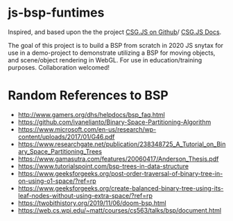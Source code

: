 # js-bsp-funtimes
Inspired, and based upon the the project [CSG.JS on Github](https://github.com/evanw/csg.js)/ [CSG.JS Docs](http://evanw.github.io/csg.js/docs/).

The goal of this project is to build a BSP from scratch in 2020 JS snytax for use in a demo-project to demonstrate utilizing a BSP for moving objects, and scene/object rendering in WebGL. For use in education/training purposes. Collaboration welcomed! 

# Random References to BSP
* http://www.gamers.org/dhs/helpdocs/bsp_faq.html
* https://github.com/ivanelianto/Binary-Space-Partitioning-Algorithm
* https://www.microsoft.com/en-us/research/wp-content/uploads/2017/01/G46.pdf
* https://www.researchgate.net/publication/238348725_A_Tutorial_on_Binary_Space_Partitioning_Trees
* https://www.gamasutra.com/features/20060417/Anderson_Thesis.pdf
* https://www.tutorialspoint.com/bsp-trees-in-data-structure
* https://www.geeksforgeeks.org/post-order-traversal-of-binary-tree-in-on-using-o1-space/?ref=rp
* https://www.geeksforgeeks.org/create-balanced-binary-tree-using-its-leaf-nodes-without-using-extra-space/?ref=rp
* https://twobithistory.org/2019/11/06/doom-bsp.html
* https://web.cs.wpi.edu/~matt/courses/cs563/talks/bsp/document.html